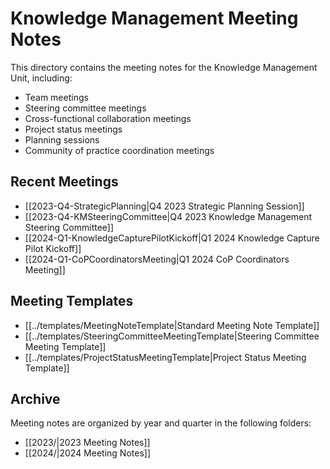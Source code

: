 # Knowledge Management Meeting Notes

This directory contains the meeting notes for the Knowledge Management Unit, including:

- Team meetings
- Steering committee meetings
- Cross-functional collaboration meetings
- Project status meetings
- Planning sessions
- Community of practice coordination meetings

## Recent Meetings

- [[2023-Q4-StrategicPlanning|Q4 2023 Strategic Planning Session]]
- [[2023-Q4-KMSteeringCommittee|Q4 2023 Knowledge Management Steering Committee]]
- [[2024-Q1-KnowledgeCapturePilotKickoff|Q1 2024 Knowledge Capture Pilot Kickoff]]
- [[2024-Q1-CoPCoordinatorsMeeting|Q1 2024 CoP Coordinators Meeting]]

## Meeting Templates

- [[../templates/MeetingNoteTemplate|Standard Meeting Note Template]]
- [[../templates/SteeringCommitteeMeetingTemplate|Steering Committee Meeting Template]]
- [[../templates/ProjectStatusMeetingTemplate|Project Status Meeting Template]]

## Archive

Meeting notes are organized by year and quarter in the following folders:

- [[2023/|2023 Meeting Notes]]
- [[2024/|2024 Meeting Notes]] 